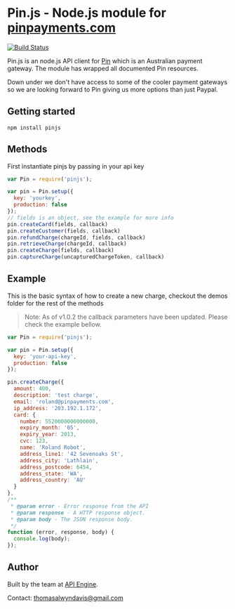 # Pin.js - Node.js module for [pinpayments.com](http://pinpayments.com)

[![Build Status](https://secure.travis-ci.org/ApiEngine/pinjs.png?branch=master)](http://travis-ci.org/ApiEngine/pinjs)

Pin.js is an node.js API client for [Pin](https://pinpayments.com/) which is an Australian payment gateway.    The module has wrapped all documented Pin resources.

Down under we don't have access to some of the cooler payment gateways so we are looking forward to Pin giving us more options than just Paypal.

## Getting started

```
npm install pinjs
```

## Methods

First instantiate pinjs by passing in your api key 

```javascript
var Pin = require('pinjs');

var pin = Pin.setup({
  key: 'yourkey',
  production: false
});
// fields is an object, see the example for more info
pin.createCard(fields, callback)
pin.createCustomer(fields, callback)
pin.refundCharge(chargeId, fields, callback)
pin.retrieveCharge(chargeId, callback)
pin.createCharge(fields, callback)
pin.captureCharge(uncapturedChargeToken, callback)
```

## Example

This is the basic syntax of how to create a new charge, checkout the demos folder for the rest of the methods

> Note: As of v1.0.2 the callback parameters have been updated. Please check the example bellow.

```javascript
var Pin = require('pinjs');

var pin = Pin.setup({
  key: 'your-api-key',
  production: false
});

pin.createCharge({
  amount: 400,
  description: 'test charge',
  email: 'roland@pinpayments.com',
  ip_address: '203.192.1.172',
  card: {
    number: 5520000000000000,
    expiry_month: '05',
    expiry_year: 2013,
    cvc: 123,
    name: 'Roland Robot',
    address_line1: '42 Sevenoaks St',
    address_city: 'Lathlain',
    address_postcode: 6454,
    address_state: 'WA',
    address_country: 'AU'
  }
}, 
/**
 * @param error - Error response from the API
 * @param response - A HTTP response object.
 * @param body - The JSON response body.
 */
function (error, response, body) {
  console.log(body);
});
```

## Author

Built by the team at [API Engine](http://apiengine.io).

Contact: thomasalwyndavis@gmail.com

<img alt="Clicky" width="1" height="1" src="//in.getclicky.com/66606907ns.gif" />
